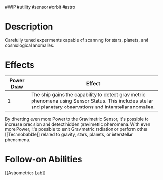 #WIP #utility #sensor #orbit #astro

# Description

Carefully tuned experiments capable of scanning for stars, planets, and cosmological anomalies.

# Effects

| Power Draw | Effect |
| -----------|--------|
| 1 | The ship gains the capability to detect gravimetric phenomena using Sensor Status. This includes stellar and planetary observations and interstellar anomalies. |

By diverting even more Power to the Gravimetric Sensor, it's possible to increase precision and detect hidden gravimetric phenomena. With even more Power, it's possible to emit Gravimetric radiation or perform other [[Technobabble]] related to gravity, stars, planets, or interstellar phenomena.

# Follow-on Abilities

[[Astrometrics Lab]]